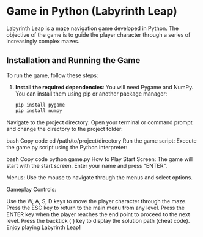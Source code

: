 # Game in Python (Labyrinth Leap)

Labyrinth Leap is a maze navigation game developed in Python. The objective of the game is to guide the player character through a series of increasingly complex mazes. 

## Installation and Running the Game

To run the game, follow these steps:

1. **Install the required dependencies**: You will need Pygame and NumPy. You can install them using pip or another package manager:
   ```bash
   pip install pygame
   pip install numpy
Navigate to the project directory: Open your terminal or command prompt and change the directory to the project folder:

bash
Copy code
cd /path/to/project/directory
Run the game script: Execute the game.py script using the Python interpreter:

bash
Copy code
python game.py
How to Play
Start Screen: The game will start with the start screen. Enter your name and press "ENTER".

Menus: Use the mouse to navigate through the menus and select options.

Gameplay Controls:

Use the W, A, S, D keys to move the player character through the maze.
Press the ESC key to return to the main menu from any level.
Press the ENTER key when the player reaches the end point to proceed to the next level.
Press the backtick (`) key to display the solution path (cheat code).
Enjoy playing Labyrinth Leap!
